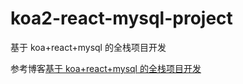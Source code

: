 # koa2-react-mysql-project

基于 koa+react+mysql 的全栈项目开发

参考博客[基于 koa+react+mysql 的全栈项目开发](https://github.com/GuoYongfeng/koa2-react-mysql-project)
